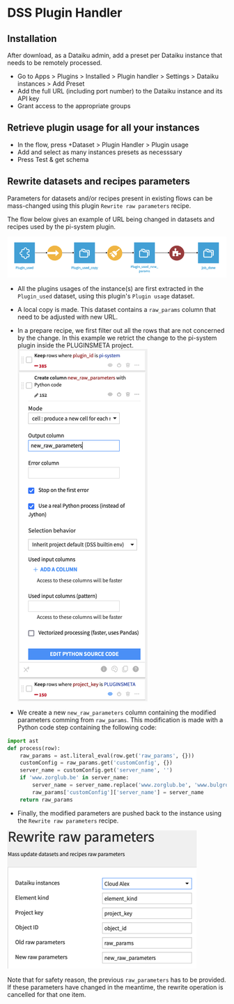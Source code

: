 # DSS Plugin Handler

## Installation

After download, as a Dataiku admin, add a preset per Dataiku instance that needs to be remotely processed. 
- Go to Apps > Plugins > Installed > Plugin handler > Settings > Dataiku instances > Add Preset
- Add the full URL (including port number) to the Dataiku instance and its API key
- Grant access to the appropriate groups

## Retrieve plugin usage for all your instances

- In the flow, press +Dataset > Plugin Handler > Plugin usage
- Add and select as many instances presets as necesssary
- Press Test & get schema

## Rewrite datasets and recipes parameters

Parameters for datasets and/or recipes present in existing flows can be mass-changed using this plugin `Rewrite raw parameters` recipe.

The flow below gives an example of URL being changed in datasets and recipes used by the pi-system plugin.

![](images/flow_to_rewrite_datasets_params.png)

- All the plugins usages of the instance(s) are first extracted in the `Plugin_used` dataset, using this plugin's `Plugin usage` dataset.
- A local copy is made. This dataset contains a `raw_params` column that need to be adjusted with new URL. 
- In a prepare recipe, we first filter out all the rows that are not concerned by the change. In this example we retrict the change to the pi-system plugin inside the PLUGINSMETA project.
![](images/prepare_steps_to_rewrite_params.png)

- We create a new `new_raw_parameters` column containing the modified parameters comming from `raw_params`. This modification is made with a Python code step containing the following code:
```python
import ast
def process(row):
    raw_params = ast.literal_eval(row.get('raw_params', {}))
    customConfig = raw_params.get('customConfig', {})
    server_name = customConfig.get('server_name', '')
    if 'www.zorglub.be' in server_name:
        server_name = server_name.replace('www.zorglub.be', 'www.bulgroz.fr')
        raw_params['customConfig']['server_name'] = server_name
    return raw_params
```

- Finally, the modified parameters are pushed back to the instance using the `Rewrite raw parameters` recipe. 

![](images/rewrite_recipe_ui.png)

Note that for safety reason, the previous `raw_parameters` has to be provided. If these parameters have changed in the meantime, the rewrite operation is cancelled for that one item.
